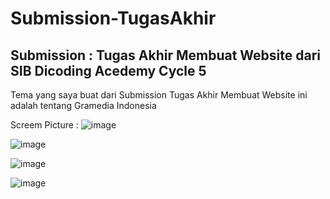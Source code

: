 # Submission-TugasAkhir
## Submission : Tugas Akhir Membuat Website dari SIB Dicoding Acedemy Cycle 5

Tema yang saya buat dari Submission Tugas Akhir Membuat Website ini adalah tentang Gramedia Indonesia

Screem Picture :
![image](https://github.com/IlhamMaulanaAkbar/Submission-TugasAkhir/assets/116945150/69ca3fb2-2f9a-45df-9e19-34db4d94ceac)

![image](https://github.com/IlhamMaulanaAkbar/Submission-TugasAkhir/assets/116945150/6001b71b-8f4c-4450-bba6-cbe0ef340550)

![image](https://github.com/IlhamMaulanaAkbar/Submission-TugasAkhir/assets/116945150/d007eb0d-8355-4bba-a259-2ba271504e62)

![image](https://github.com/IlhamMaulanaAkbar/Submission-TugasAkhir/assets/116945150/14335309-1f36-433a-aac6-8622fee9ea8c)
